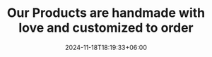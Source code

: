 ---
title: "Our <span>Products</span> are handmade with love and <span>customized</span> to order"
date: 2024-11-18T18:19:33+06:00
---